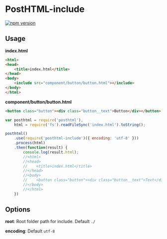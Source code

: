 # PostHTML-include
[![npm version](https://badge.fury.io/js/posthtml-include.svg)](http://badge.fury.io/js/posthtml-include)

## Usage

__index.html__
```html
<html>
<head>
    <title>index.html</title>
</head>
<body>
    <include src="component/button/button.html"></include>
</body>
</html>
```

__component/button/button.html__
```html
<button class="button"><div class="button__text">Button</div></button>
```

```javascript
var posthtml = require('posthtml'),
    html = require('fs').readFileSync('index.html').toString();

posthtml()
    .use(require('posthtml-include')({ encoding: 'utf-8' }))
    .process(html)
    .then(function(result) {
        console.log(result.html);
        //<html>
        //<head>
        //    <title>index.html</title>
        //</head>
        //<body>
        //    <button class="button"><div class="button__text">Text</div></button>
        //</body>
        //</html>
    })
```

## Options

__root__: Root folder path for include. Default `./`

__encoding__: Default `utf-8`
